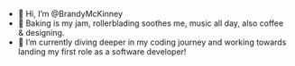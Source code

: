 - 👋 Hi, I’m @BrandyMcKinney
- 👀 Baking is my jam, rollerblading soothes me, music all day, also coffee & designing.
- 🌱 I’m currently diving deeper in my coding journey and working towards landing my first role as a software developer!


<!---
BrandyMcKinney/BrandyMcKinney is a ✨ special ✨ repository because its `README.md` (this file) appears on your GitHub profile.
You can click the Preview link to take a look at your changes.
--->
